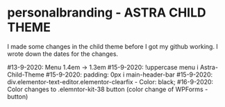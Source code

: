 # personalbranding - ASTRA CHILD THEME

I made some changes in the child theme before I got my github working. I wrote down the dates for the changes.

#13-9-2020: Menu 1.4em -> 1.3em
#15-9-2020: !uppercase menu i Astra-Child-Theme
#15-9-2020: padding: 0px i main-header-bar
#15-9-2020: div.elementor-text-editor.elementor-clearfix - Color: black;
#16-9-2020: Color changes to .elemntor-kit-38 button (color change of WPForms - button)


